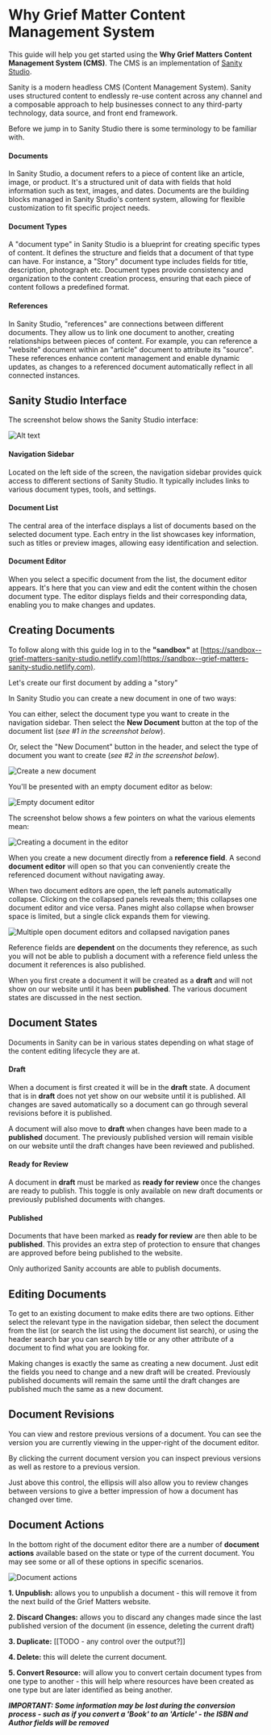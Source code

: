 <!-- # Why Grief Matters Content Management System (CMS)

## Getting Started (Content Editors)

The Sanity CMS has a simple, intuitive, customizable interface that we can tailor to our needs.

### Quick Start

In Sanity, each piece of content is called a **"document"**. The types of content listed in the left-most column such as "Articles" and "Books" are our **"document types"**. A "document type" is essentially a template that allows us to create pieces of content that conform to a specific shape. For example, our "Book" document type has an "ISBN" field and an "Author" field but our "Website" document type does not.

A document type can even use other document types as part of its definition, or even reference other documents.

This technique allows us to create relationships between different documents. The best example of this is with our "Category" type. Not only do all of out resource document types have a "Categories" field to which one or more "category" documents can be assigned, but also, each "category" itself can have "Child Categories".

### Interface Overview

This is the Sanity Studio interface:

![Alt text](img/studio-overview.png)

The left hand column entitled **Content** is where all of our content resides.

When we select a document type in the left-hand column, the center column will be populated with all of the documents that we have created using that document type.

When we select a document from the list, the document editing pane will show over on the right.

Occasionally you will be able to create further documents of a specific type inside of another document.

![Alt text](img/new-document-from-field.png)

In the example above, we're creating a new "Website" document from the "Source" field of a "Book" document. Once created, the "Website" document will be available in the same way as if you were to create a "Website" document from scratch.

You may also notice that because we have to document panes open at once, the other columns have collapsed. If you need to focus on a single column you activate this collapsing of columns manually by clicking the heading of the column you want to minimize.

## Creating Documents

To create a document select the 'New document' button from either the top left of the interface (this will let you pick the document type you wish to create) or the 'New Document' button at the top of a document list. That button will create a document of that specific type.

![Alt text](img/create-doc.png)

Your document will initially be saved as a "draft" indicated by a yellow pencil icon in the bottom-left of the document editing pane. Changes in Sanity are saved constantly - so you can leave and come back to the document if you're not finished with your changes.

When you are ready for your document to be published to the website - you simply select "Publish" down on the bottom right.

## Document Editing

When you create a new document or select an existing one you will be presented with the document editing pane:

![Document editing pane](img/editing-pane.png)

When you start editing your document the changes made since it was created or last published will be tracked. Information is also available at the bottom for when the document was last published and how long since the last changes were made. To review any changes - you can click the pencil icon and they will be shown over on the right hand side. This additional menu let's you review (and revert) any changes made since the document was last published.

![Alt text](img/editing-documents.png)

We can even restore to an earlier version of a document by selecting the version menu in the top-right of the document pane, we can preview previous versions by selecting them from the menu and we can restore to a specific version by selecting "Restore".

![Alt text](img/restore-document.png)

## Document List

The document list shows us all of our documents for a given type.

For convenience, there are a number of icons that indicate the status of a document.

![Document status icons in the document list](img/status.png)

If the document is one of our internet resource types there will be a status icon to the left of the document title. Documents with this icon will contain a toggle with the label **Resource has been checked for errors**.

![Resource validation toggle](img/resource-check.png)

This is a temporary feature that we need whilst we sanitize the resources imported automatically from the original Word document version of the guide.

Documents that have been checked and validated will show a green checked circle icon.

To the right of the title are the "Published" (up arrow icon) and "Edited" (pencil icon) icons.

The published icon describes whether a document has been published. It is green when a document is published, and grey when it is unpublished. A document will only show on the website when it has been published in the CMS.

The edited icon describes whether the document currently has unpublished changes.

**_IMPORTANT: Sanity saves all changes on the fly. This means you can make many changes to many documents leaving them in a "draft" like state. Your changes will not be "live" until you have published._**

Once we have made changes to our document we will see that the "Publish" button turns green. Any changes we make to a document are saved, but they will not be reflected on our website until they have been "published". This means that we can work on changes to content without affecting the live website.

To the right of the publish button there is a menu that gives us a number of options depending on the state of the document.

![Alt text](img/options.png)

### Publish/Unpublish

Publishing a document will mark the document and any saved changes as ready for publishing to our website. Unpublish will mark the document as not ready. Unpublished documents will not be visible on the website.

### Discard Changes

When a document has saved changes but those changes have not yet been published (indicated by a yellow pencil icon in the document list) - then the changes can be discarded - and the document will revert to its last published version.

### Duplicate

DO NOT USE - This button is to be removed!!! We should not have duplicate resources within the CMS!!!

### Delete

This will delete a document from the CMS - use with care.

### Convert Resource

This will allow you to convert certain document types from one type to another - this will help where resources have been created as one type but are later identified as being another.

**_IMPORTANT: Some information may be lost during the conversion process - such as if you convert a 'Book' to an 'Article' - the ISBN and Author fields will be removed_**














# Why Grief Matters Sanity Studio User Guide

Sanity Studio has a simple, intuitive, interface built specifically for our needs.

This user guide aims to take you from zero-knowledge of Sanity Studio to creating and editing content in the shortest possible time.

We have a **"sandbox"** environment available so you can get accustomed to Sanity without affecting live data. Log in using your usual Sanity account at: [https://sanbox--grief-matters-cms.netlify.com](https://sanbox--grief-matters-cms.netlify.com)

Before we jump in to Sanity Studio there is some terminology to be familiar with.

### Documents

In Sanity Studio, a document refers to a piece of content like an article, image, or product. It's a structured unit of data with fields that hold information such as text, images, and dates. Documents are the building blocks managed in Sanity Studio's content system, allowing for flexible customization to fit specific project needs.

### Document Types

A "document type" in Sanity Studio is a blueprint for creating specific types of content. It defines the structure and fields that a document of that type can have. For instance, a "Story" document type includes fields for title, description, photograph etc. Document types provide consistency and organization to the content creation process, ensuring that each piece of content follows a predefined format.

### References

In Sanity Studio, "references" are connections between different documents. They allow us to link one document to another, creating relationships between pieces of content. For example, you can reference a "website" document within an "article" document to attribute its "source". These references enhance content management and enable dynamic updates, as changes to a referenced document automatically reflect in all connected instances.

## Sanity Studio Interface

The screenshot below shows the Sanity Studio interface:

![Alt text](img/ui-overview.png)

#### Navigation Sidebar

Located on the left side of the screen, the navigation sidebar provides quick access to different sections of Sanity Studio. It typically includes links to various document types, tools, and settings.

#### Document List

The central area of the interface displays a list of documents based on the selected document type. Each entry in the list showcases key information, such as titles or preview images, allowing easy identification and selection.

#### Document Editor

When you select a specific document from the list, the document editor appears. It's here that you can view and edit the content within the chosen document type. The editor displays fields and their corresponding data, enabling you to make changes and updates.

When you access a **reference** on a document (i.e. a linked **document**). A second **document editor** will open so that you can conveniently edit the referenced document without navigating away.

When two document editors are open, the left panels automatically collapse. Clicking on the collapsed panels reveals them; this collapses one document editor and vice versa. Panes might also collapse when browser space is limited, but a single click expands them for viewing.

![Multiple open document editors and collapsed navigation panes](img/two-editors.png)

## Creating Documents

To follow along with this guide log in to the **"sandbox"** at [https://sanbox--grief-matters-cms.netlify.com](https://sanbox--grief-matters-cms.netlify.com).

Let's create our first document by adding a "story"

In Sanity Studio you can create a new document in one of two ways:

1. Select the document type you want to create in the navigation sidebar. Then select the **New Document** button at the top of the document list.
2. Select the "New Document" button in the header, and select the type of document you want to create.

![Create a new document](img/create-doc.png) -->

# Why Grief Matter Content Management System

This guide will help you get started using the **Why Grief Matters Content Management System (CMS)**. The CMS is an implementation of [Sanity Studio](https://www.sanity.io/studio).

Sanity is a modern headless CMS (Content Management System). Sanity uses structured content to endlessly re-use content across any channel and a composable approach to help businesses connect to any third-party technology, data source, and front end framework.

Before we jump in to Sanity Studio there is some terminology to be familiar with.

#### Documents

In Sanity Studio, a document refers to a piece of content like an article, image, or product. It's a structured unit of data with fields that hold information such as text, images, and dates. Documents are the building blocks managed in Sanity Studio's content system, allowing for flexible customization to fit specific project needs.

#### Document Types

A "document type" in Sanity Studio is a blueprint for creating specific types of content. It defines the structure and fields that a document of that type can have. For instance, a "Story" document type includes fields for title, description, photograph etc. Document types provide consistency and organization to the content creation process, ensuring that each piece of content follows a predefined format.

#### References

In Sanity Studio, "references" are connections between different documents. They allow us to link one document to another, creating relationships between pieces of content. For example, you can reference a "website" document within an "article" document to attribute its "source". These references enhance content management and enable dynamic updates, as changes to a referenced document automatically reflect in all connected instances.

## Sanity Studio Interface

The screenshot below shows the Sanity Studio interface:

![Alt text](img/ui-overview.png)

#### Navigation Sidebar

Located on the left side of the screen, the navigation sidebar provides quick access to different sections of Sanity Studio. It typically includes links to various document types, tools, and settings.

#### Document List

The central area of the interface displays a list of documents based on the selected document type. Each entry in the list showcases key information, such as titles or preview images, allowing easy identification and selection.

#### Document Editor

When you select a specific document from the list, the document editor appears. It's here that you can view and edit the content within the chosen document type. The editor displays fields and their corresponding data, enabling you to make changes and updates.

## Creating Documents

To follow along with this guide log in to the **"sandbox"** at [https://sandbox--grief-matters-sanity-studio.netlify.com](https://sandbox--grief-matters-sanity-studio.netlify.com).

Let's create our first document by adding a "story"

In Sanity Studio you can create a new document in one of two ways:

You can either, select the document type you want to create in the navigation sidebar. Then select the **New Document** button at the top of the document list (_see #1 in the screenshot below_).

Or, select the "New Document" button in the header, and select the type of document you want to create (_see #2 in the screenshot below_).

![Create a new document](img/create-doc.png)

You'll be presented with an empty document editor as below:

![Empty document editor](img/new-document@2x.png)

The screenshot below shows a few pointers on what the various elements mean:

![Creating a document in the editor](img/new-doc-editing.png)

When you create a new document directly from a **reference field**. A second **document editor** will open so that you can conveniently create the referenced document without navigating away.

When two document editors are open, the left panels automatically collapse. Clicking on the collapsed panels reveals them; this collapses one document editor and vice versa. Panes might also collapse when browser space is limited, but a single click expands them for viewing.

![Multiple open document editors and collapsed navigation panes](img/two-editors.png)

Reference fields are **dependent** on the documents they reference, as such you will not be able to publish a document with a reference field unless the document it references is also published.

When you first create a document it will be created as a **draft** and will not show on our website until it has been **published**. The various document states are discussed in the nest section.

## Document States

Documents in Sanity can be in various states depending on what stage of the content editing lifecycle they are at.

#### Draft

When a document is first created it will be in the **draft** state. A document that is in **draft** does not yet show on our website until it is published. All changes are saved automatically so a document can go through several revisions before it is published.

A document will also move to **draft** when changes have been made to a **published** document. The previously published version will remain visible on our website until the draft changes have been reviewed and published.

#### Ready for Review

A document in **draft** must be marked as **ready for review** once the changes are ready to publish. This toggle is only available on new draft documents or previously published documents with changes.

#### Published

Documents that have been marked as **ready for review** are then able to be **published**. This provides an extra step of protection to ensure that changes are approved before being published to the website.

Only authorized Sanity accounts are able to publish documents.

## Editing Documents

To get to an existing document to make edits there are two options. Either select the relevant type in the navigation sidebar, then select the document from the list (or search the list using the document list search), or using the header search bar you can search by title or any other attribute of a document to find what you are looking for.

Making changes is exactly the same as creating a new document. Just edit the fields you need to change and a new draft will be created. Previously published documents will remain the same until the draft changes are published much the same as a new document.

## Document Revisions

You can view and restore previous versions of a document. You can see the version you are currently viewing in the upper-right of the document editor.

By clicking the current document version you can inspect previous versions as well as restore to a previous version.

Just above this control, the ellipsis will also allow you to review changes between versions to give a better impression of how a document has changed over time.

## Document Actions

In the bottom right of the document editor there are a number of **document actions** available based on the state or type of the current document. You may see some or all of these options in specific scenarios.

![Document actions](img/unpublish-discard@2x.png)

**1. Unpublish:** allows you to unpublish a document - this will remove it from the next build of the Grief Matters website.

**2. Discard Changes:** allows you to discard any changes made since the last published version of the document (in essence, deleting the current draft)

**3. Duplicate:** [[TODO - any control over the output?]]

**4. Delete:** this will delete the current document.

**5. Convert Resource:** will allow you to convert certain document types from one type to another - this will help where resources have been created as one type but are later identified as being another.

**_IMPORTANT: Some information may be lost during the conversion process - such as if you convert a 'Book' to an 'Article' - the ISBN and Author fields will be removed_**